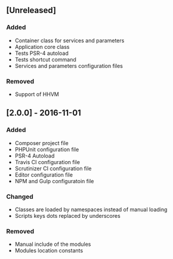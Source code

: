 ## [Unreleased]
### Added
- Container class for services and parameters
- Application core class
- Tests PSR-4 autoload
- Tests shortcut command
- Services and parameters configuration files

### Removed
- Support of HHVM

## [2.0.0] - 2016-11-01
### Added
* Composer project file
* PHPUnit configuration file
* PSR-4 Autoload
* Travis CI configuration file
* Scrutinizer CI configuration file
* Editor configuration file
* NPM and Gulp configuratoin file

### Changed
* Classes are loaded by namespaces instead of manual loading
* Scripts keys dots replaced by underscores

### Removed
* Manual include of the modules
* Modules location constants
